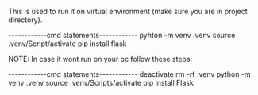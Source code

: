 This is used to run it on virtual environment
(make sure you are in project directory).

------------cmd statements------------
pyhton -m venv .venv
source .venv/Script/activate
pip install flask




NOTE:
In case it wont run on your pc follow these steps:

------------cmd statements------------
deactivate
rm -rf .venv
python -m venv .venv
source .venv/Scripts/activate
pip install Flask

